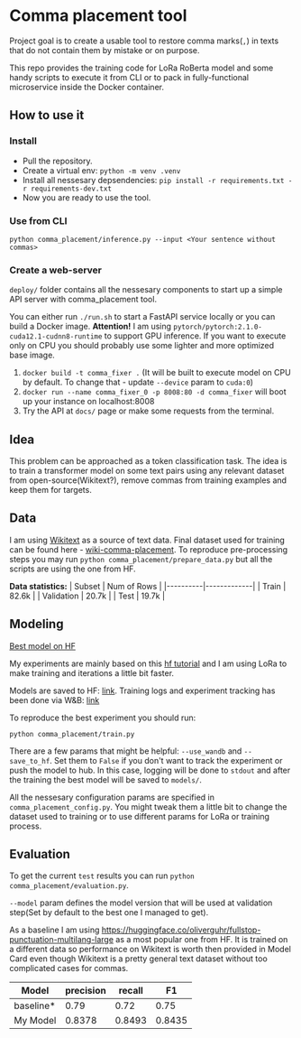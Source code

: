 # Comma placement tool

Project goal is to create a usable tool to restore comma marks(`,`) in texts that do not contain them by mistake or on purpose.

This repo provides the training code for LoRa RoBerta model and some handy scripts to execute it from CLI or to pack in fully-functional microservice inside the Docker container.

## How to use it

### Install

* Pull the repository.
* Create a virtual env: ```python -m venv .venv```
* Install all nessesary depsendencies: ```pip install -r requirements.txt -r requirements-dev.txt```
* Now you are ready to use the tool.

### Use from CLI

```python comma_placement/inference.py --input <Your sentence without commas>```

### Create a web-server

`deploy/` folder contains all the nessesary components to start up a simple API server with comma_placement tool.

You can either run `./run.sh` to start a FastAPI service locally or you can build a Docker image.
**Attention!** I am using `pytorch/pytorch:2.1.0-cuda12.1-cudnn8-runtime` to support GPU inference. If you want to execute only on CPU you should probably use some lighter and more optimized base image.

1. `docker build -t comma_fixer .` (It will be built to execute model on CPU by default. To change that - update `--device` param to `cuda:0`)
2. `docker run --name comma_fixer_0 -p 8008:80 -d comma_fixer` will boot up your instance on localhost:8008
3. Try the API at `docs/` page or make some requests from the terminal.

## Idea

This problem can be approached as a token classification task. The idea is to train a transformer model on some text pairs using any relevant dataset from open-source(Wikitext?), remove commas from training examples and keep them for targets.

## Data

I am using [Wikitext](https://huggingface.co/datasets/wikitext) as a source of text data.
Final dataset used for training can be found here - [wiki-comma-placement](https://huggingface.co/datasets/just097/wiki-comma-placement). To reproduce pre-processing steps you may run ```python comma_placement/prepare_data.py``` but all the scripts are using the one from HF.

**Data statistics:**
| Subset   | Num of Rows |
|----------|-------------|
| Train    |    82.6k    |
| Validation |  20.7k    |
| Test     |    19.7k    |

## Modeling

[Best model on HF](https://huggingface.co/just097/roberta-base-lora-comma-placement-r-16-alpha-32)

My experiments are mainly based on this [hf tutorial](https://huggingface.co/docs/peft/task_guides/token-classification-lora) and I am using LoRa to make training and iterations a little bit faster.

Models are saved to HF: [link](https://huggingface.co/just097).
Training logs and experiment tracking has been done via W&B: [link](https://wandb.ai/temnov-dmitry/wiki-comma-placement/overview)

To reproduce the best experiment you should run:

```python comma_placement/train.py```

There are a few params that might be helpful: `--use_wandb` and `--save_to_hf`. Set them to `False` if you don't want to track the experiment or push the model to hub. In this case, logging will be done to `stdout` and after the training the best model will be saved to `models/`.

All the nessesary configuration params are specified in ```comma_placement_config.py```. You might tweak them a little bit to change the dataset used to training or to use different params for LoRa or training process.

## Evaluation

To get the current `test` results you can run ```python comma_placement/evaluation.py```.

```--model``` param defines the model version that will be used at validation step(Set by default to the best one I managed to get).

As a baseline I am using https://huggingface.co/oliverguhr/fullstop-punctuation-multilang-large as a most popular one from HF. It is trained on a different data so performance on Wikitext is worth then provided in Model Card even though Wikitext is a pretty general text dataset without too complicated cases for commas.

| Model    | precision | recall | F1   |
|----------|-----------|--------|------|
| baseline*| 0.79     | 0.72   | 0.75  |
| My Model | 0.8378   | 0.8493 | 0.8435|
